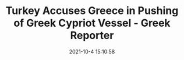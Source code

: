 ---
"title": "Turkey Accuses Greece in Pushing of Greek Cypriot Vessel - Greek Reporter"
"date": "2021-10-4 15:10:58"
"feed_name": "GOOGLENEWSDRILLING"
"feed_website": "https://news.google.com/search?q=drilling%2Bincident&hl=en-US&gl=US&ceid=US:en"
"feed_rss": "https://news.google.com/rss/search?q=drilling%2Bincident&hl=en-US&gl=US&ceid=US:en"
"link": "https://greekreporter.com/2021/10/04/turkey-accuses-greece-pushing-greek-vessel/"
"source": "{'href': 'https://greekreporter.com', 'title': 'Greek Reporter'}"
"file": "_posts/2021-1-1-f6004d55b92537c2b87a3804369691518b9fbf56.md"
"accident": "0"
"drilling": "0"
"dead": "0"
"injured": "0"
"arrested": "0"
"place": "unknown place"
"where": "unknown site"
"causes": "unknown"
"place_uri": "unknown place"
---